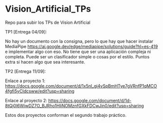 # Vision_Artificial_TPs
Repo para subir los TPs de Vision Artificial

TP1 [Entrega 04/09]:

No hay un documento con la consigna, pero lo que hay que hacer instalar MediaPipe https://ai.google.dev/edge/mediapipe/solutions/guide?hl=es-419 e implementar algo con eso. No tiene que ser una aplicación compleja ni completa. Puede ser un clasificador simple o cosas por el estilo. Puntos extra si hacen algo que sea interesante.

TP2 [Entrega 11/09]: 

Enlace a proyecto 1: https://docs.google.com/document/d/1x5nl_gi4vSpBmHTye7gVRnfP1qMCO4fgfi5yCIdcsww/edit?usp=sharing
 
Enlace al proyecto 2: https://docs.google.com/document/d/1d-8tQj0l6WiwDZ7O_BJRho1HliNOMznfGXkFDCwJin0/edit?usp=sharing
 
Estos dos proyectos conforman el segundo trabajo práctico.
